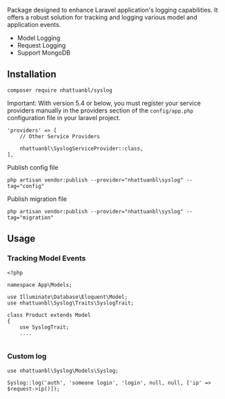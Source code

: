 Package designed to enhance Laravel application's logging capabilities. It offers a robust solution for tracking and logging various model and application events.
 - Model Logging
 - Request Logging
 - Support MongoDB
 
## Installation
```
composer require nhattuanbl/syslog
```
Important: With version 5.4 or below, you must register your service providers manually in the providers section of the `config/app.php` configuration file in your laravel project.

```
'providers' => [
    // Other Service Providers

    nhattuanbl\SyslogServiceProvider::class,
],
```

Publish config file
```
php artisan vendor:publish --provider="nhattuanbl\syslog" --tag="config"
```
Publish migration file
```
php artisan vendor:publish --provider="nhattuanbl\syslog" --tag="migration"
```

## Usage
### Tracking Model Events
```
<?php

namespace App\Models;

use Illuminate\Database\Eloquent\Model;
use nhattuanbl\Syslog\Traits\SyslogTrait;

class Product extends Model
{
    use SyslogTrait;
    ....
    
```
### Custom log
```
use nhattuanbl\Syslog\Models\Syslog;

Syslog::log('auth', 'someone login', 'login', null, null, ['ip' => $request->ip()]);
```
